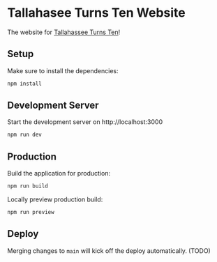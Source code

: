 # Tallahasee Turns Ten Website

The website for [Tallahassee Turns Ten](https://tallahaseeturnsten.com)!

## Setup

Make sure to install the dependencies:

```bash
npm install
```

## Development Server

Start the development server on http://localhost:3000

```bash
npm run dev
```

## Production

Build the application for production:

```bash
npm run build
```

Locally preview production build:

```bash
npm run preview
```

## Deploy

Merging changes to `main` will kick off the deploy automatically. (TODO)

